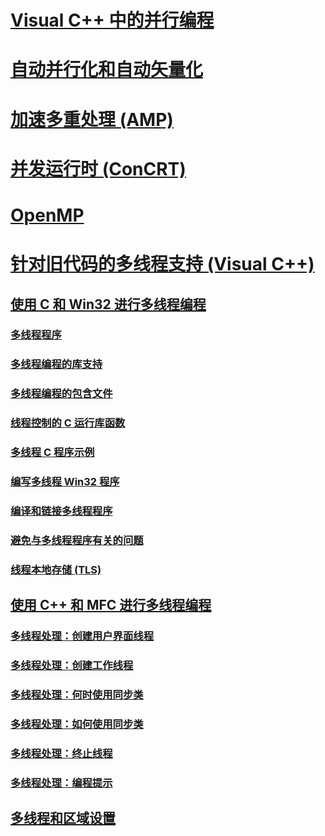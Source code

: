 # [Visual C++ 中的并行编程](parallel-programming-in-visual-cpp.md)
# [自动并行化和自动矢量化](auto-parallelization-and-auto-vectorization.md)
# [加速多重处理 (AMP)](amp/toc.md)
# [并发运行时 (ConCRT)](concrt/toc.md)
# [OpenMP](openmp/toc.md)
# [针对旧代码的多线程支持 (Visual C++)](multithreading-support-for-older-code-visual-cpp.md)
## [使用 C 和 Win32 进行多线程编程](multithreading-with-c-and-win32.md)
### [多线程程序](multithread-programs.md)
### [多线程编程的库支持](library-support-for-multithreading.md)
### [多线程编程的包含文件](include-files-for-multithreading.md)
### [线程控制的 C 运行库函数](c-run-time-library-functions-for-thread-control.md)
### [多线程 C 程序示例](sample-multithread-c-program.md)
### [编写多线程 Win32 程序](writing-a-multithreaded-win32-program.md)
### [编译和链接多线程程序](compiling-and-linking-multithread-programs.md)
### [避免与多线程程序有关的问题](avoiding-problem-areas-with-multithread-programs.md)
### [线程本地存储 (TLS)](thread-local-storage-tls.md)
## [使用 C++ 和 MFC 进行多线程编程](multithreading-with-cpp-and-mfc.md)
### [多线程处理：创建用户界面线程](multithreading-creating-user-interface-threads.md)
### [多线程处理：创建工作线程](multithreading-creating-worker-threads.md)
### [多线程处理：何时使用同步类](multithreading-when-to-use-the-synchronization-classes.md)
### [多线程处理：如何使用同步类](multithreading-how-to-use-the-synchronization-classes.md)
### [多线程处理：终止线程](multithreading-terminating-threads.md)
### [多线程处理：编程提示](multithreading-programming-tips.md)
## [多线程和区域设置](multithreading-and-locales.md)
